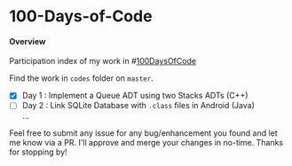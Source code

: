 # 100-Days-of-Code
#### Overview
Participation index of my work in #[100DaysOfCode](https://100daysofcode.com)

Find the work in ```codes``` folder on ```master```. 

- [x] Day 1 : Implement a Queue ADT using two Stacks ADTs (C++)     
- [ ] Day 2 : Link SQLite Database with ```.class``` files in Android (Java)     
...

Feel free to submit any issue for any bug/enhancement you found and let me know via a PR. I'll approve and merge your changes in no-time. Thanks for stopping by!


